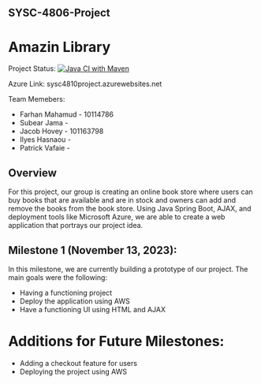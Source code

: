 ## SYSC-4806-Project
# Amazin Library

Project Status: [![Java CI with Maven](https://github.com/FARHAN-MAHAMUD/SYSC-4806-Project/actions/workflows/maven.yml/badge.svg)](https://github.com/FARHAN-MAHAMUD/SYSC-4806-Project/actions/workflows/maven.yml)

Azure Link: sysc4810project.azurewebsites.net

Team Memebers:
* Farhan Mahamud - 10114786
* Subear Jama - 
* Jacob Hovey - 101163798
* Ilyes Hasnaou -
* Patrick Vafaie -

## Overview
For this project, our group is creating an online book store where users can buy books that are available and are in stock 
and owners can add and remove the books from the book store. Using Java Spring Boot, AJAX, and deployment tools like
Microsoft Azure, we are able to create a web application that portrays our project idea.

## Milestone 1 (November 13, 2023):
In this milestone, we are currently building a prototype of our project. The main goals were the following:
  - Having a functioning project
  - Deploy the application using AWS
  - Have a functioning UI using HTML and AJAX

# Additions for Future Milestones:
  - Adding a checkout feature for users
  - Deploying the project using AWS
